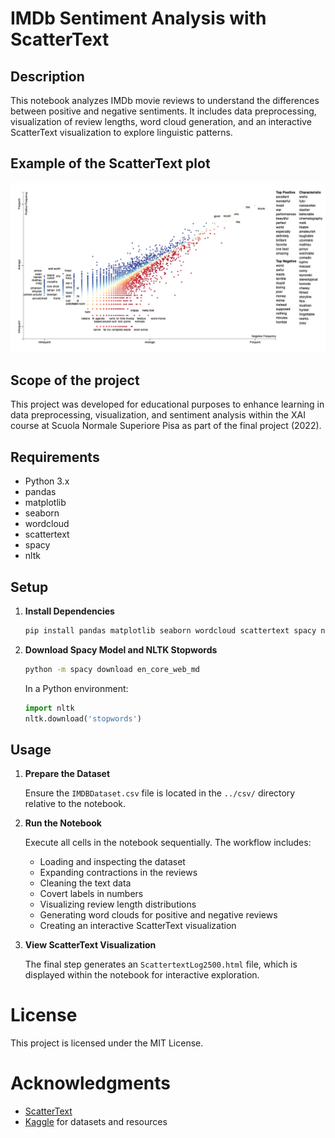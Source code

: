 # IMDb Sentiment Analysis with ScatterText


## Description

This notebook analyzes IMDb movie reviews to understand the differences between positive and negative sentiments. It includes data preprocessing, visualization of review lengths, word cloud generation, and an interactive ScatterText visualization to explore linguistic patterns.

## Example of the ScatterText plot


![New Diff Model](./img/scattertext_plot.png)


## Scope of the project

This project was developed for educational purposes to enhance learning in data preprocessing, visualization, and sentiment analysis within the XAI course at Scuola Normale Superiore Pisa as part of the final project (2022).

## Requirements

- Python 3.x
- pandas
- matplotlib
- seaborn
- wordcloud
- scattertext
- spacy
- nltk

## Setup

1. **Install Dependencies**

   ```bash
   pip install pandas matplotlib seaborn wordcloud scattertext spacy nltk
   ```

2. **Download Spacy Model and NLTK Stopwords**

   ```bash
   python -m spacy download en_core_web_md
   ```

   In a Python environment:

   ```python
   import nltk
   nltk.download('stopwords')
   ```

## Usage

1. **Prepare the Dataset**

   Ensure the `IMDBDataset.csv` file is located in the `../csv/` directory relative to the notebook.

2. **Run the Notebook**

   Execute all cells in the notebook sequentially. The workflow includes:
   
   - Loading and inspecting the dataset
   - Expanding contractions in the reviews
   - Cleaning the text data
   - Covert labels in numbers
   - Visualizing review length distributions
   - Generating word clouds for positive and negative reviews
   - Creating an interactive ScatterText visualization

3. **View ScatterText Visualization**

   The final step generates an `ScattertextLog2500.html` file, which is displayed within the notebook for interactive exploration.


# License

This project is licensed under the MIT License.

# Acknowledgments

- [ScatterText](https://github.com/JasonKessler/scattertext)
- [Kaggle](https://www.kaggle.com/) for datasets and resources
